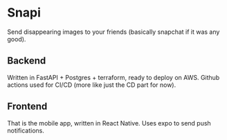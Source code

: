 # Snapi
Send disappearing images to your friends (basically snapchat if it was any good).

## Backend 
Written in FastAPI + Postgres + terraform, ready to deploy on AWS.
Github actions used for CI/CD (more like just the CD part for now). 

## Frontend
That is the mobile app, written in React Native. Uses expo to send push notifications.
